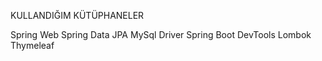 KULLANDIĞIM KÜTÜPHANELER

Spring Web
Spring Data JPA
MySql Driver
Spring Boot DevTools
Lombok
Thymeleaf
